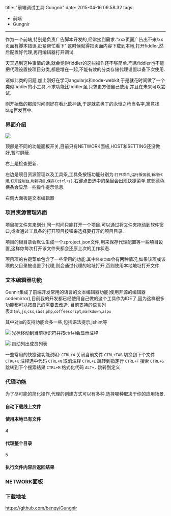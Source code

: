 title: "前端调试工具:Gungnir"
date: 2015-04-16 09:58:32
tags:
- 前端
- Gungnir
---

作为一个前端,特别是负责广告脚本开发的,经常接到需求:"xxx页面广告出不来/xx页面有脚本错误,赶紧帮忙看下".这时候就得把页面内容下载到本地,打开fiddler,然后配置好代理,再用编辑器打开调试.

天天遇到这种事情的话,就会觉得fiddler的这些操作还不够简单.而且fiddler也不能把代理设置按项目分类,都是堆在一起,不能有效的分类存储代理设置以备下次使用.

诸如此类的问题,加上刚好在学习angularjs和node-webkit,于是就花时间做了一个类似fiddler的小工具,不求功能比fiddler强,只求更方便自己使用,并且在未来可以尝试.

刚开始做的那段时间刚好在看北欧神话,于是就拿奥丁的永恒之枪当名字,寓意找bug百发百中.

### 界面介绍
![](http://oneaboveall.qiniudn.com/v8ua2xeq6gktktyemg0fzsz9qk.png)

顶部是不同的功能面板开关,目前只有NETWORK面板,HOST和SETTING还没做好,暂时屏蔽.

右上是检查更新.

左边是项目资源管理以及工具条,工具条按钮功能分别为:`打开项目`,`运行服务器`,`新增代理`,`打开控制台`,`刷新项目`,`保存(ctrl+s)`.右键点击选中的条目会出现快捷菜单.底部蓝色横条会显示一些操作提示信息.

右侧大面板是文本编辑器

### 项目资源管理界面
项目按文件夹来划分,同一时间只能打开一个项目.可以通过将文件夹拖动到软件窗口,或者通过工具条的打开项目按钮来选择要打开的项目目录.

项目的根目录会默认生成一个zproject.json文件,用来保存代理配置等一些项目设置,这样你每次打开该文件夹都会还原上次的工作状态.

项目项的右键菜单包含了一些常用的功能.其中`预览页面`会有两种情况,如果该项或该项的父目录被设置了代理,则会通过代理的地址打开,否则使用本地地址打开文件.


### 文本编辑器功能
Gunnir集成了前端开发常用的语言的文本编辑器功能(使用开源的编辑器codemirror),目前我的开发都已经使用自己做的这个工具作为IDE了,因为这样很多功能都可以按自己的需要去改造.
目前支持的语言列表:`html`,`js`,`css`,`sass`,`php`,`coffeescript`,`markdown`,`aspx`

其中对js的支持功能会多一些,包括语法提示,jshint等

![](http://oneaboveall.qiniudn.com/v20z3wq47abjf6o1qp5nstwgbv.png)
光标移动到当前标识符并按ctrl+i会显示注释


![](http://oneaboveall.qiniudn.com/ii8izuv36wr60skp5zqjg67gmn.png)
自动列出成员列表


一些常用的快捷键功能说明:
`CTRL+W` 关闭当前文件
`CTRL+TAB` 切换到下个文件
`CTRL+K` 注释选中代码
`CTRL+N` 取消注释
`CTRL+L` 跳转到指定行
`CTRL+F` 搜索
`CTRL+G` 跳转到下个搜索结果
`CTRL+M` 格式化代码
`ALT+.` 跳转到定义

### 代理功能

为了尽可能的简化操作,代理的创建方式可以有多种,选择哪种取决于你的应用场景.

#### 自动下载线上文件



#### 使用本地已有文件
4

#### 代理整个目录
5

#### 执行文件内容后返回结果


### NETWORK面板


### 下载地址
https://github.com/benqy/Gungnir

